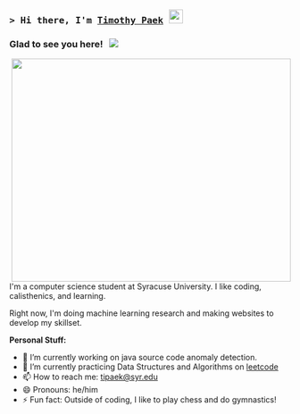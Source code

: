 ### <samp>&gt; Hi there, I'm <a href="https://www.linkedin.com/in/timothy-paek/" target="_blank">Timothy Paek</a> <img src="https://media.giphy.com/media/hvRJCLFzcasrR4ia7z/giphy.gif" width="25"> </samp>

### Glad to see you here! &nbsp; ![](https://komarev.com/ghpvc/?username=tipaek&style=flat-square)

<img align="right" src="https://cdni.iconscout.com/illustration/free/thumb/free-man-developing-website-on-desk-2040889-1721885.png" width="500" height="400" class="p-5-5 image_3l786">
<!-- <a href="https://iconscout.com/illustrations/man" class="text-underline font-size-sm" target="_blank">Man developing website on desk</a> by <a href="https://iconscout.com/contributors/woobrodesign" class="text-underline font-size-sm">WOOBRO LTD</a> on <a href="https://iconscout.com" class="text-underline font-size-sm">IconScout</a><br> --!>

I'm a computer science student at Syracuse University. I like coding, calisthenics, and learning.

Right now, I'm doing machine learning research and making websites to develop my skillset.

**Personal Stuff:**
- 🔭 I’m currently working on java source code anomaly detection.
- 🌱 I’m currently practicing Data Structures and Algorithms on [leetcode](https://leetcode.com/GKassym)
- 📫 How to reach me: tipaek@syr.edu
- 😄 Pronouns: he/him
- ⚡ Fun fact: Outside of coding, I like to play chess and do gymnastics!

<br><be>



